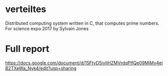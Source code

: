 # verteiltes
Distributed computing system written in C, that computes prime numbers.
For science expo 2017
by Sylvain Jones

# Full report
https://docs.google.com/document/d/15FtyD5ivIiHZMVrdqPlfQe09MjMv4ejB2TXeWa_Nyk4/edit?usp=sharing
